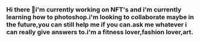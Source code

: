 ### Hi there 👋i'm currently working on NFT's and i'm currently learning how to photoshop.i'm looking to collaborate maybe in the future,you can still help me if you can.ask me whatever i can really give answers to.i'm a fitness lover,fashion lover,art. 

<!--
**mremmd/Mremmd** is a ✨ _special_ ✨ repository because its `README.md` (this file) appears on your GitHub profile.

Here are some ideas to get you started:

- 🔭 I’m currently working on ...
- 🌱 I’m currently learning ...
- 👯 I’m looking to collaborate on ...
- 🤔 I’m looking for help with ...
- 💬 Ask me about ...
- 📫 How to reach me: ...
- 😄 Pronouns: ...
- ⚡ Fun fact: ...
-->
